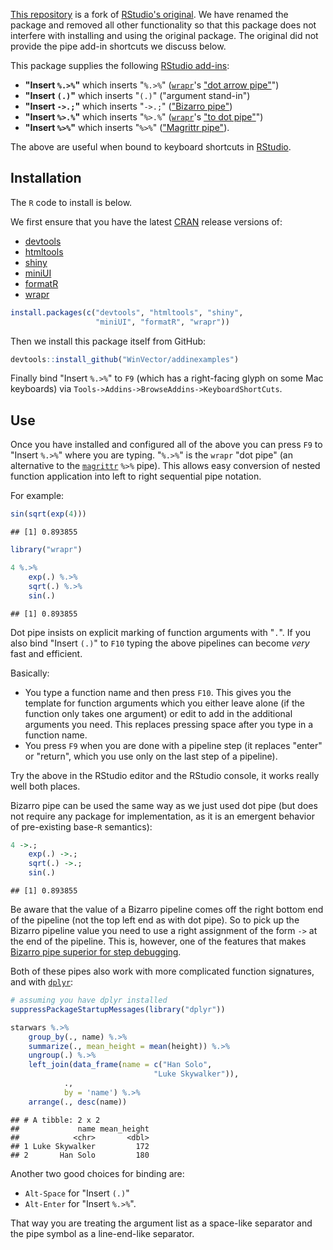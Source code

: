 
<!-- README.md is generated from README.Rmd. Please edit that file -->
[This repository](https://github.com/WinVector/addinexamplesWV) is a fork of [RStudio's original](https://github.com/rstudio/addinexamples). We have renamed the package and removed all other functionality so that this package does not interfere with installing and using the original package. The original did not provide the pipe add-in shortcuts we discuss below.

This package supplies the following [RStudio add-ins](https://rstudio.github.io/rstudioaddins/):

-   **"Insert `%.>%`"** which inserts "`%.>%`" ([`wrapr`](https://winvector.github.io/wrapr/)'s ["dot arrow pipe"](https://winvector.github.io/wrapr/articles/dot_pipe.html)")
-   **"Insert `(.)`"** which inserts "`(.)`" ("argument stand-in")
-   **"Insert `->.;`"** which inserts "`->.;`" (["Bizarro pipe"](http://www.win-vector.com/blog/2016/12/magrittrs-doppelganger/))
-   **"Insert `%>.%`"** which inserts "`%>.%`" ([`wrapr`](https://winvector.github.io/wrapr/)'s ["to dot pipe"](https://winvector.github.io/wrapr/reference/grapes-greater-than-.-grapes.html)")
-   **"Insert `%>%`"** which inserts "`%>%`" (["Magrittr pipe"](https://CRAN.R-project.org/package=magrittr)).

The above are useful when bound to keyboard shortcuts in [RStudio](https://www.rstudio.com/products/RStudio/).

Installation
------------

The `R` code to install is below.

We first ensure that you have the latest [CRAN](https://cran.r-project.org) release versions of:

-   [devtools](https://github.com/hadley/devtools)
-   [htmltools](https://github.com/rstudio/htmltools)
-   [shiny](https://github.com/rstudio/shiny)
-   [miniUI](https://github.com/rstudio/miniUI)
-   [formatR](https://CRAN.R-project.org/package=formatR)
-   [wrapr](https://CRAN.R-project.org/package=wrapr)

``` r
install.packages(c("devtools", "htmltools", "shiny", 
                   "miniUI", "formatR", "wrapr"))
```

Then we install this package itself from GitHub:

``` r
devtools::install_github("WinVector/addinexamples")
```

Finally bind "Insert `%.>%`" to `F9` (which has a right-facing glyph on some Mac keyboards) via `Tools->Addins->BrowseAddins->KeyboardShortCuts`.

Use
---

Once you have installed and configured all of the above you can press `F9` to "Insert `%.>%`" where you are typing. "`%.>%`" is the `wrapr` "dot pipe" (an alternative to the [`magrittr`](https://CRAN.R-project.org/package=magrittr) `%>%` pipe). This allows easy conversion of nested function application into left to right sequential pipe notation.

For example:

``` r
sin(sqrt(exp(4)))
```

    ## [1] 0.893855

``` r
library("wrapr")

4 %.>%
    exp(.) %.>%
    sqrt(.) %.>%
    sin(.)
```

    ## [1] 0.893855

Dot pipe insists on explicit marking of function arguments with "`.`". If you also bind "Insert `(.)`" to `F10` typing the above pipelines can become *very* fast and efficient.

Basically:

-   You type a function name and then press `F10`. This gives you the template for function arguments which you either leave alone (if the function only takes one argument) or edit to add in the additional arguments you need. This replaces pressing space after you type in a function name.
-   You press `F9` when you are done with a pipeline step (it replaces "enter" or "return", which you use only on the last step of a pipeline).

Try the above in the RStudio editor and the RStudio console, it works really well both places.

Bizarro pipe can be used the same way as we just used dot pipe (but does not require any package for implementation, as it is an emergent behavior of pre-existing base-`R` semantics):

``` r
4 ->.;
    exp(.) ->.;
    sqrt(.) ->.;
    sin(.)
```

    ## [1] 0.893855

Be aware that the value of a Bizarro pipeline comes off the right bottom end of the pipeline (not the top left end as with dot pipe). So to pick up the Bizarro pipeline value you need to use a right assignment of the form `->` at the end of the pipeline. This is, however, one of the features that makes [Bizarro pipe superior for step debugging](http://www.win-vector.com/blog/2017/01/using-the-bizarro-pipe-to-debug-magrittr-pipelines-in-r/).

Both of these pipes also work with more complicated function signatures, and with [`dplyr`](https://CRAN.R-project.org/package=dplyr):

``` r
# assuming you have dplyr installed
suppressPackageStartupMessages(library("dplyr"))

starwars %.>%
    group_by(., name) %.>%
    summarize(., mean_height = mean(height)) %.>%
    ungroup(.) %.>%
    left_join(data_frame(name = c("Han Solo", 
                                "Luke Skywalker")), 
            ., 
            by = 'name') %.>%
    arrange(., desc(name))
```

    ## # A tibble: 2 x 2
    ##             name mean_height
    ##            <chr>       <dbl>
    ## 1 Luke Skywalker         172
    ## 2       Han Solo         180

Another two good choices for binding are:

-   `Alt-Space` for "Insert `(.)`"
-   `Alt-Enter` for "Insert `%.>%`".

That way you are treating the argument list as a space-like separator and the pipe symbol as a line-end-like separator.

